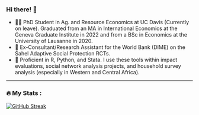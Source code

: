 ### Hi there! 👋

- 🧑‍🎓 PhD Student in Ag. and Resource Economics at UC Davis (Currently on leave). Graduated from an MA in International Economics at the Geneva Graduate Institute in 2022 and from a BSc in Economics at the University of Lausanne in 2020.
- 💼 Ex-Consultant/Research Assistant for the World Bank (DIME) on the Sahel Adaptive Social Protection RCTs.
- 🔭 Proficient in R, Python, and Stata. I use these tools within impact evaluations, social network analysis projects, and household survey analysis (especially in Western and Central Africa).

---
### :fire: My Stats :
[![GitHub Streak](http://github-readme-streak-stats.herokuapp.com?user=BBieri&theme=dark&background=000000)](https://git.io/streak-stats)

<!--
**BBieri/BBieri** is a ✨ _special_ ✨ repository because its `README.md` (this file) appears on your GitHub profile.

Here are some ideas to get you started:

- 🔭 I’m currently working on ...
- 🌱 I’m currently learning ...
- 👯 I’m looking to collaborate on ...
- 🤔 I’m looking for help with ...
- 💬 Ask me about ...
- 📫 How to reach me: ...
- 😄 Pronouns: ...
- ⚡ Fun fact: ...
https://www.sitepoint.com/github-profile-readme/
-->
